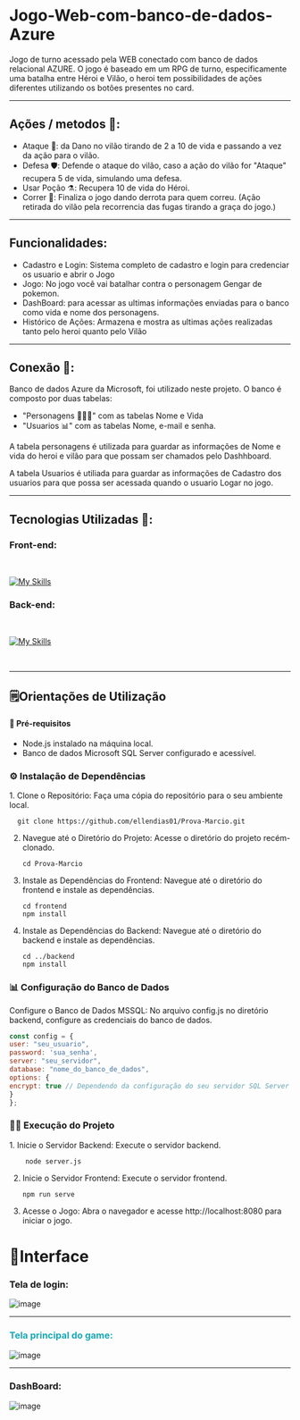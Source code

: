 # Jogo-Web-com-banco-de-dados-Azure
Jogo de turno acessado pela WEB conectado com banco de dados relacional AZURE. O jogo é baseado em um RPG de turno, especificamente uma batalha entre Héroi e Vilão, o heroi tem possibilidades de ações diferentes utilizando os botões presentes no card.

<hr>

## Ações / metodos 📝:

- Ataque 🤺: da Dano no vilão tirando de 2 a 10 de vida e passando a vez da ação para o vilão.
- Defesa 🛡️: Defende o ataque do vilão, caso a ação do vilão for "Ataque" recupera 5 de vida, simulando uma defesa.
- Usar Poção ⚗️: Recupera 10 de vida do Héroi.
- Correr 💨: Finaliza o jogo dando derrota para quem correu. (Ação retirada do vilão pela recorrencia das fugas tirando a graça do jogo.)

<hr>

## Funcionalidades: 

- Cadastro e Login: Sistema completo de cadastro e login para credenciar os usuario e abrir o Jogo
- Jogo: No jogo você vai batalhar contra o personagem Gengar de pokemon.
- DashBoard: para acessar as ultimas informações enviadas para o banco como vida e nome dos personagens.
- Histórico de Ações: Armazena e mostra as ultimas ações realizadas tanto pelo heroi quanto pelo Vilão

<hr>

 ## Conexão 🔗:
 
 Banco de dados Azure da Microsoft, foi utilizado neste projeto. O banco é composto por duas tabelas: 
 
- "Personagens 🧙🏻‍♂️" com as tabelas Nome e Vida 
- "Usuarios 📊" com as tabelas Nome, e-mail e senha.

A tabela personagens é utilizada para guardar as informações de Nome e vida do heroi e vilão para que possam ser chamados pelo Dashhboard. 

A tabela Usuarios é utiliada para guardar as informações de Cadastro dos usuarios para que possa ser acessada quando o usuario Logar no jogo.

<hr>

## Tecnologias Utilizadas 🤖: 


### Front-end:
<br>

[![My Skills](https://skillicons.dev/icons?i=html,css,vue,&perline=3)](https://skillicons.dev)

### Back-end:
<br>

[![My Skills](https://skillicons.dev/icons?i=js,nodejs&perline=2)](https://skillicons.dev)

<br>

<hr>

## 🗒️Orientações de Utilização

#### 🚀 Pré-requisitos

- Node.js instalado na máquina local.
- Banco de dados Microsoft SQL Server configurado e acessível.
    
<h3> ⚙️  Instalação de Dependências </h3>
1. Clone o Repositório: Faça uma cópia do repositório para o seu ambiente local.

      git clone https://github.com/ellendias01/Prova-Marcio.git
2. Navegue até o Diretório do Projeto: Acesse o diretório do projeto recém-clonado.

       cd Prova-Marcio
3. Instale as Dependências do Frontend: Navegue até o diretório do frontend e instale as dependências.

       cd frontend
       npm install
4. Instale as Dependências do Backend: Navegue até o diretório do backend e instale as dependências.

       cd ../backend
       npm install

    
<h3> 📊 Configuração do Banco de Dados </h3>
Configure o Banco de Dados MSSQL: No arquivo config.js no diretório backend, configure as credenciais do banco de dados.

```javascript
const config = {
user: "seu_usuario",
password: 'sua_senha',
server: "seu_servidor",
database: "nome_do_banco_de_dados",
options: {
encrypt: true // Dependendo da configuração do seu servidor SQL Server
}
};
```
<h3> 🧑‍💻 Execução do Projeto </h3>
1. Inicie o Servidor Backend: Execute o servidor backend.
   
        node server.js
2. Inicie o Servidor Frontend: Execute o servidor frontend.

       npm run serve
  
3. Acesse o Jogo: Abra o navegador e acesse http://localhost:8080 para iniciar o jogo.

 # 🎴Interface
 
### Tela de login:
![image](https://github.com/GabrielFillip/Jogo-Web-com-banco-de-dados-Azure/assets/142547884/bcf26a56-4f1d-4d00-8f83-6e6887e2a47c)

<hr>

### <p style="color: rgb(24, 168, 182);"> Tela principal do game:</p>
![image](https://github.com/GabrielFillip/Jogo-Web-com-banco-de-dados-Azure/assets/142547884/e5e4d2a2-2eec-4363-920c-f45e369ea802)

<hr>

### DashBoard:
![image](https://github.com/GabrielFillip/Jogo-Web-com-banco-de-dados-Azure/assets/142547884/f1033ed7-716a-4410-af22-16f396aed3f2)





  
